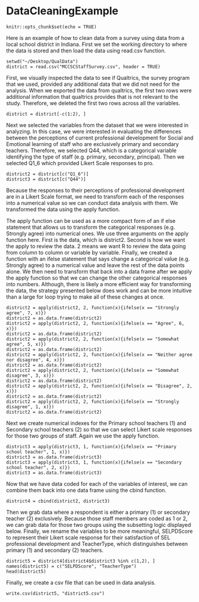 # DataCleaningExample

```{r setup, include=FALSE}
knitr::opts_chunk$set(echo = TRUE)
```
Here is an example of how to clean data from a survey using data from a local school district in Indiana.  First we set the working directory to where the data is stored and then load the data using read.csv function.  
```{r}
setwd("~/Desktop/QualData")
district = read.csv("MCCSCStaffSurvey.csv", header = TRUE)
```
First, we visually inspected the data to see if Qualtrics, the survey program that we used, provided any additional data that we did not need for the analysis. When we exported the data from qualtrics, the first two rows were additional information that qualtrics provides that is not relevant to the study.  Therefore, we deleted the first two rows across all the variables.
```{r}
district = district[-c(1:2), ]
```
Next we selected the variables from the dataset that we were interested in analyzing.  In this case, we were interested in evaluating the differences between the perceptions of current professional development for Social and Emotional learning of staff who are exclusively primary and secondary teachers.  Therefore, we selected Q44, which is a categorical variable identifying the type of staff (e.g. primary, secondary, principal).  Then we selected Q1_6 which provided Likert Scale responses to pro.  

```{r}
district2 = district[c("Q1_6")]
district3 = district[c("Q44")]
```
Because the responses to their perceptions of professional development are in a Likert Scale format, we need to transform each of the responses into a numerical value so we can conduct data analysis with them.  We transformed the data using the apply function.  

The apply function can be used as a more compact form of an if else statement that allows us to transform the categorical responses (e.g. Strongly agree) into numerical ones.  We use three arguments on the apply function here.  First is the data, which is district2.  Second is how we want the apply to review the data.  2 means we want R to review the data going from column to column or variable by variable.  Finally, we created a function with an ifelse statement that says change a categorical value (e.g. Strongly agree) to a numerical value and leave the rest of the data points alone.  We then need to transform that back into a data frame after we apply the apply function so that we can change the other categorical responses into numbers.  Although, there is likely a more efficient way for transforming the data, the strategy presented below does work and can be more intuitive than a large for loop trying to make all of these changes at once. 
```{r}
district2 = apply(district2, 2, function(x){ifelse(x == "Strongly agree", 7, x)})
district2 = as.data.frame(district2)
district2 = apply(district2, 2, function(x){ifelse(x == "Agree", 6, x)})
district2 = as.data.frame(district2)
district2 = apply(district2, 2, function(x){ifelse(x == "Somewhat agree", 5, x)})
district2 = as.data.frame(district2)
district2 = apply(district2, 2, function(x){ifelse(x == "Neither agree nor disagree", 4, x)})
district2 = as.data.frame(district2)
district2 = apply(district2, 2, function(x){ifelse(x == "Somewhat disagree", 3, x)})
district2 = as.data.frame(district2)
district2 = apply(district2, 2, function(x){ifelse(x == "Disagree", 2, x)})
district2 = as.data.frame(district2)
district2 = apply(district2, 2, function(x){ifelse(x == "Strongly disagree", 1, x)})
district2 = as.data.frame(district2)
```
Next we create numerical indexes for the Primary school teachers (1) and Secondary school teachers (2) so that we can select Likert scale responses for those two groups of staff.  Again we use the apply function.

```{r}
district3 = apply(district3, 1, function(x){ifelse(x == "Primary school teacher", 1, x)})
district3 = as.data.frame(district3)
district3 = apply(district3, 1, function(x){ifelse(x == "Secondary school teacher", 2, x)})
district3 = as.data.frame(district3)
```
Now that we have data coded for each of the variables of interest, we can combine them back into one data frame using the cbind function.
```{r}
district4 = cbind(district2, district3)
```
Then we grab data where a respondent is either a primary (1) or secondary teacher (2) exclusively.  Because those staff members are coded as 1 or 2, we can grab data for those two groups using the subsetting logic displayed below. Finally, we rename the variables to be more meaningful, SELPDScore to represent their Likert scale response for their satisfaction of SEL professional development and TeacherType, which distinguishes between primary (1) and secondary (2) teachers.
```{r}
district5 = district4[district4$district3 %in% c(1,2), ]
names(district5) = c("SELPDScore", "TeacherType")
head(district5)
```
Finally, we create a csv file that can be used in data analysis.
```{r}
write.csv(district5, "district5.csv")
```
